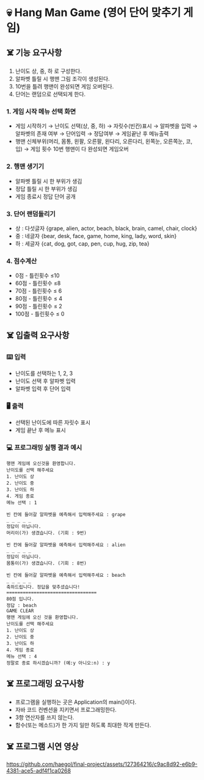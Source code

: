 # 💀 Hang Man Game (영어 단어 맞추기 게임)


## ☠️ 기능 요구사항
1. 난이도 상, 중, 하 로 구성한다.
3. 알파벳 틀릴 시 행맨 그림 조각이 생성된다.
4. 10번을 틀려 행맨이 완성되면 게임 오버된다.
5. 단어는 랜덤으로 선택되게 한다.



### 1. 게임 시작 메뉴 선택 화면   

- 게임 시작하기 → 난이도 선택(상, 중, 하) → 자릿수(빈칸)표시 → 알파벳을 입력 → 알파벳의 존재 여부 → 단어입력 → 정답여부 → 게임끝난 후 메뉴출력   
- 행맨 신체부위(머리, 몸통, 왼팔, 오른팔, 왼다리, 오른다리, 왼쪽눈, 오른쪽눈, 코, 입) → 게임 횟수 10번 행맨이 다 완성되면 게임오버


### 2. 행맨 생기기

- 알파벳 틀릴 시 한 부위가 생김
- 정답 틀릴 시 한 부위가 생김
- 게임 종료시 정답 단어 공개


### 3. 단어 랜덤돌리기

- 상 : 다섯글자 {grape, alien, actor, beach, black, brain, camel, chair, clock}   
- 중 : 네글자 {bear, desk, face, game, home, king, lady, word, skin}   
- 하 : 세글자 {cat, dog, got, cap, pen, cup, hug, zip, tea}   


### 4. 점수계산   

- 0점 - 틀린횟수 ≤10   
- 60점 - 틀린횟수 ≤8   
- 70점 - 틀린횟수 ≤ 6   
- 80점 - 틀린횟수 ≤ 4    
- 90점 -  틀린횟수 ≤ 2   
- 100점 - 틀린횟수 ≤ 0    



## ☠️ 입출력 요구사항


### ⌨️ 입력
- 난이도를 선택하는 1, 2, 3
- 난이도 선택 후 알파벳 입력
- 알파벳 입력 후 단어 입력
   
   
### 🖥️ 출력
- 선택된 난이도에 따른 자릿수 표시
- 게임 끝난 후 메뉴 표시

   
### 💻 프로그래밍 실행 결과 예시  
    행맨 게임에 오신것을 환영합니다.
    난이도를 선택 해주세요
    1. 난이도 상
    2. 난이도 중
    3. 난이도 하
    4. 게임 종료
    메뉴 선택 : 1
    
    빈 칸에 들어갈 알파벳을 예측해서 입력해주세요 : grape
    _ _ _ _ _  
    정답이 아닙니다.
    머리이(가) 생겼습니다. (기회 : 9번)
    
    빈 칸에 들어갈 알파벳을 예측해서 입력해주세요 : alien
    _ _ _ _ _  
    정답이 아닙니다.
    몸통이(가) 생겼습니다. (기회 : 8번)
    
    빈 칸에 들어갈 알파벳을 예측해서 입력해주세요 : beach
    _ _ _ _ _  
    축하드립니다. 정답을 맞추셨습니다!
    =================================
    80점 입니다.
    정답 : beach
    GAME CLEAR
    행맨 게임에 오신 것을 환영합니다.
    난이도를 선택 해주세요
    1. 난이도 상
    2. 난이도 중
    3. 난이도 하
    4. 게임 종료
    메뉴 선택 : 4
    정말로 종료 하시겠습니까? (예:y 아니오:n) : y
    

   
## ☠️ 프로그래밍 요구사항  
- 프로그램을 실행하는 곳은 Application의 main()이다.
- 자바 코드 컨벤션을 지키면서 프로그래밍한다.
- 3항 연산자를 쓰지 않는다.
- 함수(또는 메소드)가 한 가지 일만 하도록 최대한 작게 만든다.



## ☠️ 프로그램 시연 영상

https://github.com/haegol/final-project/assets/127364216/c9ac8d92-e6b9-4381-ace5-adf4f1ca0268
